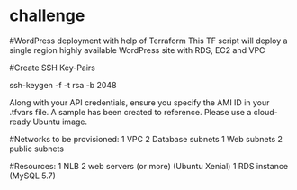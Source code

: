 # challenge
#WordPress deployment with help of Terraform
This TF script will deploy a single region highly available WordPress site with RDS, EC2 and VPC

#Create SSH Key-Pairs

ssh-keygen -f -t rsa -b 2048

Along with your API credentials, ensure you specify the AMI ID in your .tfvars file. A sample has been created to reference.
Please use a cloud-ready Ubuntu image.

#Networks to be provisioned:
1 VPC
2 Database subnets
1 Web subnets
2 public subnets

#Resources:
1 NLB
2 web servers (or more) (Ubuntu Xenial)
1 RDS instance (MySQL 5.7)
